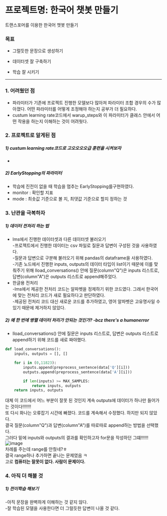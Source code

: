 # 프로젝트명: 한국어 챗봇 만들기

트랜스포머를 이용한 한국어 챗봇 만들기

### 목표
- 그럴듯한 문장으로 생성하기

- 데이터셋 잘 구축하기

- 학습 잘 시키기
_________________________________________________________________________________
### 1. 어려웠던 점
- 파라미터가 기존에 프로젝트 진행한 모델보다 많아져 파라미터 조합 경우의 수가 많아졌다. 어떤 파라미터를 어떻게 조정해야 하는지 공부가 더 필요하다.   
- custum learning rate코드에서 warup_steps와 이 파라미터가 클래스 안에서 어떤 작용을 하는지 이해하는 것이 어려웟다.


### 2. 프로젝트로 알게된 점
##### 1) custum learning rate코드로 고오오오오급 훈련을 시켜보자  
- 

##### 2) EarlyStopping의 파라미터   
- 학습에 진전이 없을 때 학습을 멈추는 EarlyStopping를구현하였다.   
- monitor : 확인할 지표
- mode : 최솟값 기준으로 볼 지, 최댓값 기준으로 할지 정하는 것

### 3. 난관을 극복하자
##### 1) 데이터 전처리 하는 법   
- lms에서 진행한 데이터셋과 다른 데이터셋 불러오기  
    -프로젝트에서 진행한 데이터는 csv 파일로 질문과 답변이 구성된 것을 사용하였다.   
    -질문과 답변으로 구분해 불러오기 위해 pandas의 dataframe을 사용하였다.   
    -기존 노드에서 진행한 inputs, outputs의 데이터 타입이 list이기 때문에 이를 맞춰주기 위해 lload_conversations() 안에 질문(column"Q")은 inputs 리스트로, 답변(column"A")은 outputs 리스트로 append해주었다.
- 한글용 전처리   
    -lms에서 제공한 전처리 코드는 알파벳을 정제하기 위한 코드였다. 그래서 한국어에 맞는 전처리 코드가 새로 필요하다고 판단하였다.   
    -제공된 전처리 코드 대신 새로운 코드를 추가하였고, 영어 알파벳은 고유명사일 수 있기 때문에 제거하지 않았다.   
    
##### 2) 왜 한 번에 병렬 데이터 처리가 안되는 것인가? -bcz there's a humanerror 
- lload_conversations() 안에 질문은 inputs 리스트로, 답변은 outputs 리스트로 append하기 위해 코드를 새로 짜야했다.   
``` python
def load_conversations():    
    inputs, outputs = [], []

    for i in (0,11823):
        inputs.append(preprocess_sentence(data['Q'][i]))
        outputs.append(preprocess_sentence(data['A'][i]))

        if len(inputs) >= MAX_SAMPLES:
            return inputs, outputs
    return inputs, outputs

```   
대체 이 코드에서 어느 부분이 잘못 된 것인지 계속 outputs에 데이터가 하나만 들어가는 것이다!!!!!!!   
또 다시 화나는 오류잡기 시간에 빠졌다. 코드를 계속해서 수정했다. 하지만 되지 않았다.   
결국 질문(column"Q")과 답변(column"A")를 따로따로 append하는 방법을 선택했다.   
그러다 밑에 inputs와 outputs의 결과를 확인하고자 for문을 작성하던 그떄!!!!!!   
![image](https://user-images.githubusercontent.com/33904461/154084729-20cedbd2-e0f8-4be3-8d1d-bf04652473cf.png)   
차례를 주는데 range를 안줬네?ㅎ   
결국 range하나 추가하면 끝나는 문제였음 ㅋ    
고로 **컴퓨터는 잘못이 없다. 사람이 문제이다.**   

### 4. 아직 더 해볼 것
##### 1) 전이학습 해보기   
  -아직 문장을 완벽하게 이해하는 것 같지 않다.   
  -잘 학습된 모델을 사용한다면 더 그럴듯한 답변이 나올 것 같다.   